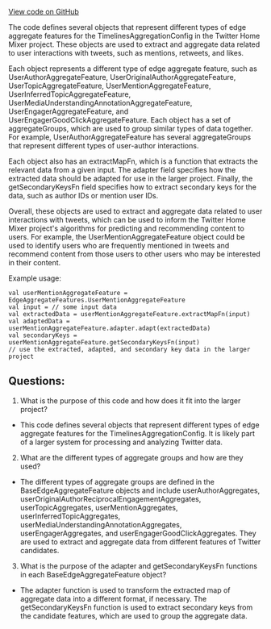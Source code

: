 [View code on GitHub](https://github.com/misbahsy/the-algorithm/home-mixer/server/src/main/scala/com/twitter/home_mixer/functional_component/feature_hydrator/offline_aggregates/EdgeAggregateFeatures.scala)

The code defines several objects that represent different types of edge aggregate features for the TimelinesAggregationConfig in the Twitter Home Mixer project. These objects are used to extract and aggregate data related to user interactions with tweets, such as mentions, retweets, and likes. 

Each object represents a different type of edge aggregate feature, such as UserAuthorAggregateFeature, UserOriginalAuthorAggregateFeature, UserTopicAggregateFeature, UserMentionAggregateFeature, UserInferredTopicAggregateFeature, UserMediaUnderstandingAnnotationAggregateFeature, UserEngagerAggregateFeature, and UserEngagerGoodClickAggregateFeature. Each object has a set of aggregateGroups, which are used to group similar types of data together. For example, UserAuthorAggregateFeature has several aggregateGroups that represent different types of user-author interactions. 

Each object also has an extractMapFn, which is a function that extracts the relevant data from a given input. The adapter field specifies how the extracted data should be adapted for use in the larger project. Finally, the getSecondaryKeysFn field specifies how to extract secondary keys for the data, such as author IDs or mention user IDs. 

Overall, these objects are used to extract and aggregate data related to user interactions with tweets, which can be used to inform the Twitter Home Mixer project's algorithms for predicting and recommending content to users. For example, the UserMentionAggregateFeature object could be used to identify users who are frequently mentioned in tweets and recommend content from those users to other users who may be interested in their content. 

Example usage:

```
val userMentionAggregateFeature = EdgeAggregateFeatures.UserMentionAggregateFeature
val input = // some input data
val extractedData = userMentionAggregateFeature.extractMapFn(input)
val adaptedData = userMentionAggregateFeature.adapter.adapt(extractedData)
val secondaryKeys = userMentionAggregateFeature.getSecondaryKeysFn(input)
// use the extracted, adapted, and secondary key data in the larger project
```
## Questions: 
 1. What is the purpose of this code and how does it fit into the larger project? 
- This code defines several objects that represent different types of edge aggregate features for the TimelinesAggregationConfig. It is likely part of a larger system for processing and analyzing Twitter data.

2. What are the different types of aggregate groups and how are they used? 
- The different types of aggregate groups are defined in the BaseEdgeAggregateFeature objects and include userAuthorAggregates, userOriginalAuthorReciprocalEngagementAggregates, userTopicAggregates, userMentionAggregates, userInferredTopicAggregates, userMediaUnderstandingAnnotationAggregates, userEngagerAggregates, and userEngagerGoodClickAggregates. They are used to extract and aggregate data from different features of Twitter candidates.

3. What is the purpose of the adapter and getSecondaryKeysFn functions in each BaseEdgeAggregateFeature object? 
- The adapter function is used to transform the extracted map of aggregate data into a different format, if necessary. The getSecondaryKeysFn function is used to extract secondary keys from the candidate features, which are used to group the aggregate data.